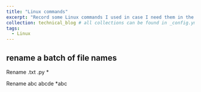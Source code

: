 ```yaml
---
title: "Linux commands"
excerpt: "Record some Linux commands I used in case I need them in the future."
collection: technical_blog # all collections can be found in _config.yml -> collections
tags:
  - Linux
---
```


## rename a batch of file names
Rename .txt .py *

Rename abc abcde *abc

